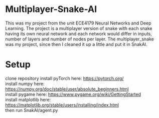 # Multiplayer-Snake-AI
This was my project from the unit ECE4179 Neural Networks and Deep Learning. The project is a multiplayer version of snake with each snake having its own neural network and each network would differ in inputs, number of layers and number of nodes per layer. The multiplayer_snake was my project, since then I cleaned it up a little and put it in SnakAI.

# Setup
clone repository
install pyTorch here: https://pytorch.org/ <br>
install numpy here: https://numpy.org/doc/stable/user/absolute_beginners.html <br>
install pygame here: https://www.pygame.org/wiki/GettingStarted <br>
install matplotlib here: https://matplotlib.org/stable/users/installing/index.html <br>
then run SnakAI/agent.py

